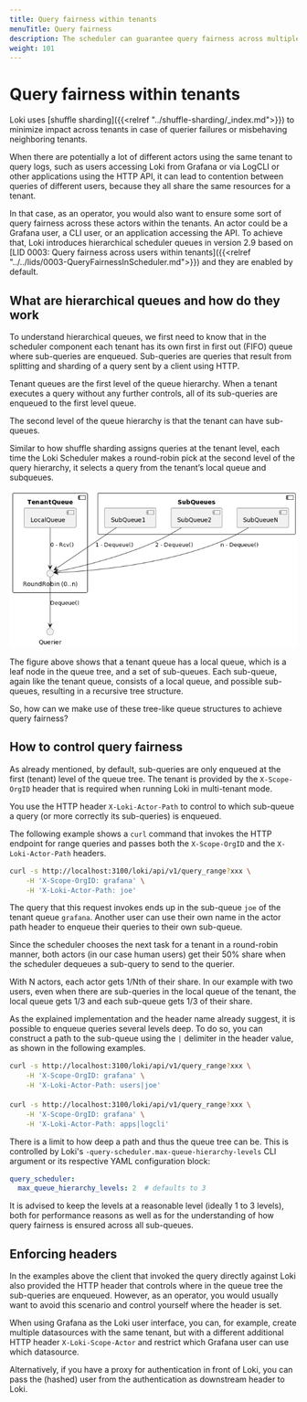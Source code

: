 ```yaml
---
title: Query fairness within tenants
menuTitle: Query fairness
description: The scheduler can guarantee query fairness across multiple actors within a single tenant.
weight: 101
---
```


# Query fairness within tenants

Loki uses [shuffle sharding]({{<relref "../shuffle-sharding/_index.md">}})
to minimize impact across tenants in case of querier failures or misbehaving
neighboring tenants.

When there are potentially a lot of different actors using the same tenant to
query logs, such as users accessing Loki from Grafana or via LogCLI or other
applications using the HTTP API, it can lead to contention between queries of
different users, because they all share the same resources for a tenant.

In that case, as an operator, you would also want to ensure some sort of query
fairness across these actors within the tenants. An actor could be a Grafana user,
a CLI user, or an application accessing the API. To achieve that, Loki
introduces hierarchical scheduler queues in version 2.9 based on
[LID 0003: Query fairness across users within tenants]({{<relref "../../lids/0003-QueryFairnessInScheduler.md">}})
and they are enabled by default.

## What are hierarchical queues and how do they work

To understand hierarchical queues, we first need to know that in the scheduler
component each tenant has its own first in first out (FIFO) queue where
sub-queries are enqueued. Sub-queries are queries that result from splitting
and sharding of a query sent by a client using HTTP.

Tenant queues are the first level of the queue hierarchy. When a tenant
executes a query without any further controls, all of its sub-queries are
enqueued to the first level queue.

The second level of the queue hierarchy is that the tenant can have sub-queues. 

Similar to how shuffle sharding assigns queries at the tenant level, each time
the Loki Scheduler makes a round-robin pick at the second level of the query
hierarchy, it selects a query from the tenant’s local queue and subqueues.

![Hierarchical queues](./hierarchical-queues.png)

The figure above shows that a tenant queue has a local queue, which is a leaf
node in the queue tree, and a set of sub-queues. Each sub-queue, again like the
tenant queue, consists of a local queue, and possible sub-queues, resulting in
a recursive tree structure.

So, how can we make use of these tree-like queue structures to achieve query fairness?

## How to control query fairness

As already mentioned, by default, sub-queries are only enqueued at the first
(tenant) level of the queue tree. The tenant is provided by the `X-Scope-OrgID`
header that is required when running Loki in multi-tenant mode.

You use the HTTP header `X-Loki-Actor-Path` to control to which sub-queue a
query (or more correctly its sub-queries) is enqueued.

The following example shows a `curl` command that invokes the HTTP endpoint for range queries
and passes both the `X-Scope-OrgID` and the `X-Loki-Actor-Path` headers.

```bash
curl -s http://localhost:3100/loki/api/v1/query_range?xxx \
    -H 'X-Scope-OrgID: grafana' \
    -H 'X-Loki-Actor-Path: joe'
```

The query that this request invokes ends up in the sub-queue `joe` of the
tenant queue `grafana`. Another user can use their own name in the actor path
header to enqueue their queries to their own sub-queue.

Since the scheduler chooses the next task for a tenant in a round-robin manner,
both actors (in our case human users) get their 50% share when the scheduler
dequeues a sub-query to send to the querier.

With N actors, each actor gets 1/Nth of their share. In our example with two
users, even when there are sub-queries in the local queue of the tenant, the
local queue gets 1/3 and each sub-queue gets 1/3 of their share.

As the explained implementation and the header name already suggest, it is
possible to enqueue queries several levels deep. To do so, you can construct a
path to the sub-queue using the `|` delimiter in the header value, as shown in
the following examples.

```bash
curl -s http://localhost:3100/loki/api/v1/query_range?xxx \
    -H 'X-Scope-OrgID: grafana' \
    -H 'X-Loki-Actor-Path: users|joe'

curl -s http://localhost:3100/loki/api/v1/query_range?xxx \
    -H 'X-Scope-OrgID: grafana' \
    -H 'X-Loki-Actor-Path: apps|logcli'
```

There is a limit to how deep a path and thus the queue tree can be. This is
controlled by Loki's `-query-scheduler.max-queue-hierarchy-levels` CLI argument
or its respective YAML configuration block:

```yaml
query_scheduler:
  max_queue_hierarchy_levels: 2  # defaults to 3
```

It is advised to keep the levels at a reasonable level (ideally 1 to 3 levels),
both for performance reasons as well as for the understanding of how query
fairness is ensured across all sub-queues.

## Enforcing headers

In the examples above the client that invoked the query directly against Loki also provided the
HTTP header that controls where in the queue tree the sub-queries are enqueued. However, as an operator,
you would usually want to avoid this scenario and control yourself where the header is set.

When using Grafana as the Loki user interface, you can, for example, create multiple datasources
with the same tenant, but with a different additional HTTP header
`X-Loki-Scope-Actor` and restrict which Grafana user can use which datasource.

Alternatively, if you have a proxy for authentication in front of Loki, you can
pass the (hashed) user from the authentication as downstream header to Loki.
